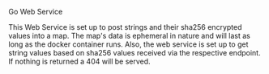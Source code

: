 Go Web Service

This Web Service is set up to post strings and their sha256 encrypted values into a map. The map's data is ephemeral in nature
and will last as long as the docker container runs. Also, the web service is set up to get string values based on sha256 values
received via the respective endpoint. If nothing is returned a 404 will be served.
